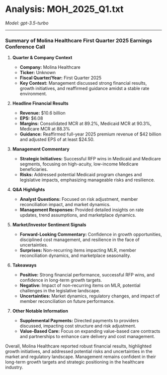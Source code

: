 # Analysis: MOH_2025_Q1.txt

*Model: gpt-3.5-turbo*

---

### Summary of Molina Healthcare First Quarter 2025 Earnings Conference Call

1. **Quarter & Company Context**
   - **Company:** Molina Healthcare
   - **Ticker:** Unknown
   - **Fiscal Quarter/Year:** First Quarter 2025
   - **Key Context:** Management discussed strong financial results, growth initiatives, and reaffirmed guidance amidst a stable rate environment.

2. **Headline Financial Results**
   - **Revenue:** $10.6 billion
   - **EPS:** $6.08
   - **Margins:** Consolidated MCR at 89.2%, Medicaid MCR at 90.3%, Medicare MCR at 88.3%
   - **Guidance:** Reaffirmed full-year 2025 premium revenue of $42 billion and adjusted EPS of at least $24.50.

3. **Management Commentary**
   - **Strategic Initiatives:** Successful RFP wins in Medicaid and Medicare segments, focusing on high-acuity, low-income Medicare beneficiaries.
   - **Risks:** Addressed potential Medicaid program changes and legislative impacts, emphasizing manageable risks and resilience.

4. **Q&A Highlights**
   - **Analyst Questions:** Focused on risk adjustment, member reconciliation impact, and market dynamics.
   - **Management Responses:** Provided detailed insights on rate updates, trend assumptions, and marketplace dynamics.

5. **Market/Investor Sentiment Signals**
   - **Forward-Looking Commentary:** Confidence in growth opportunities, disciplined cost management, and resilience in the face of uncertainties.
   - **Surprises:** Non-recurring items impacting MLR, member reconciliation dynamics, and marketplace seasonality.

6. **Takeaways**
   - **Positive:** Strong financial performance, successful RFP wins, and confidence in long-term growth targets.
   - **Negative:** Impact of non-recurring items on MLR, potential challenges in the legislative landscape.
   - **Uncertainties:** Market dynamics, regulatory changes, and impact of member reconciliation on future performance.

7. **Other Notable Information**
   - **Supplemental Payments:** Directed payments to providers discussed, impacting cost structure and risk adjustment.
   - **Value-Based Care:** Focus on expanding value-based care contracts and partnerships to enhance care delivery and cost management.

Overall, Molina Healthcare reported robust financial results, highlighted growth initiatives, and addressed potential risks and uncertainties in the market and regulatory landscape. Management remains confident in their long-term growth targets and strategic positioning in the healthcare industry.
